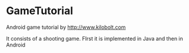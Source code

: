 # GameTutorial
Android game tutorial by http://www.kilobolt.com

It consists of a shooting game.
FIrst it is implemented in Java and then in Android
